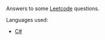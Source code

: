 Answers to some [Leetcode](https://leetcode.com/problemset/) questions.

Languages used:
- [C#](https://learn.microsoft.com/en-us/dotnet/csharp/)
